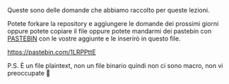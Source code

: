 Queste sono delle domande che abbiamo raccolto per queste lezioni.

Potete forkare la repository e aggiungere le domande dei prossimi giorni oppure potete copiare il file oppure potete mandarmi dei pastebin con
[PASTEBIN](https://pastebin.com) con le vostre aggiunte e le inserirò in questo file.

https://pastebin.com/1LRPPttE

P.S. È un file plaintext, non un file binario quindi non ci sono macro, non vi preoccupate 🤣
